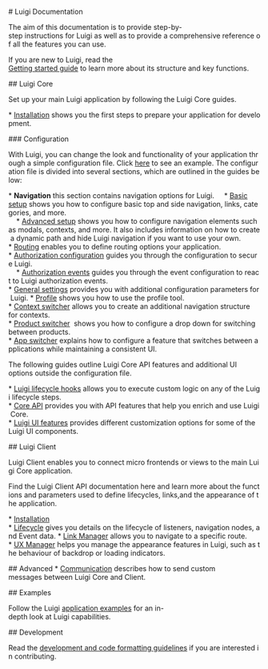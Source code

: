 # Luigi Documentation

The aim of this documentation is to provide step-by-step instructions for Luigi as well as to provide a comprehensive reference of all the features you can use.

If you are new to Luigi, read the [Getting started guide](getting-started.md) to learn more about its structure and key functions.

## Luigi Core

Set up your main Luigi application by following the Luigi Core guides.

* [Installation](application-setup.md) shows you the first steps to prepare your application for development.

### Configuration

With Luigi, you can change the look and functionality of your application through a simple configuration file. Click [here](navigation-configuration-example.md) to see an example. The configuration file is divided into several sections, which are outlined in the guides below:

* **Navigation** this section contains navigation options for Luigi.
    * [Basic setup](navigation-configuration.md) shows you how to configure basic top and side navigation, links, categories, and more.
    * [Advanced setup](navigation-parameters-reference.md) shows you how to configure navigation elements such as modals, contexts, and more. It also includes information on how to create a dynamic path and hide Luigi navigation if you want to use your own. 
* [Routing](routing.md) enables you to define routing options your application.
* [Authorization configuration](authorization-configuration.md) guides you through the configuration to secure Luigi.
    * [Authorization events](authorization-events.md) guides you through the event configuration to react to Luigi authorization events.
* [General settings](general-settings.md) provides you with additional configuration parameters for Luigi.
* [Profile](profile.md) shows you how to use the profile tool.
* [Context switcher](context-switcher.md) allows you to create an additional navigation structure for contexts.
* [Product switcher](product-switcher.md)  shows you how to configure a drop down for switching between products.
* [App switcher](app-swticher.md) explains how to configure a feature that switches between applications while maintaining a consistent UI.

The following guides outline Luigi Core API features and additional UI options outside the configuration file.

* [Luigi lifecycle hooks](lifecycle-hooks.md) allows you to execute custom logic on any of the Luigi lifecycle steps.
* [Core API](luigi-core-api.md) provides you with API features that help you enrich and use Luigi Core.
* [Luigi UI features](luigi-ux-features.md) provides different customization options for some of the Luigi UI components.

## Luigi Client

Luigi Client enables you to connect micro frontends or views to the main Luigi Core application.

Find the Luigi Client API documentation here and learn more about the functions and parameters used to define lifecycles, links,and the appearance of the application.

* [Installation](client/readme.md)
* [Lifecycle](luigi-client-api.md#lifecycle) gives you details on the lifecycle of listeners, navigation nodes, and Event data.
* [Link Manager](luigi-client-api.md#linkmanager) allows you to navigate to a specific route.
* [UX Manager](luigi-client-api.md#uxmanager) helps you manage the appearance features in Luigi, such as the behaviour of backdrop or loading indicators.

## Advanced
* [Communication](communication.md) describes how to send custom messages between Luigi Core and Client.

## Examples

Follow the Luigi [application examples](../core/examples/README.md) for an in-depth look at Luigi capabilities.

## Development

Read the [development and code formatting guidelines](https://github.com/SAP/luigi#development) if you are interested in contributing.


